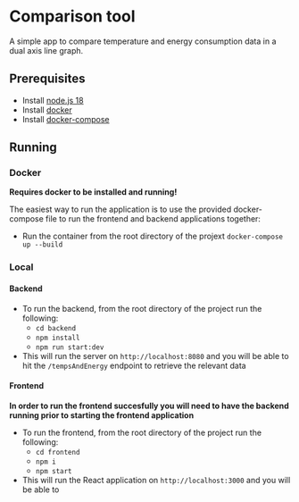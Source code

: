 # Comparison tool

A simple app to compare temperature and energy consumption data in a dual axis line graph.

## Prerequisites

- Install [node.js 18](https://nodejs.dev/download)
- Install [docker](https://docs.docker.com/get-docker/)
- Install [docker-compose](https://docs.docker.com/compose/install/)

## Running

### Docker

**Requires docker to be installed and running!**

The easiest way to run the application is to use the provided docker-compose file to run the frontend and backend applications together:

- Run the container from the root directory of the projext `docker-compose up --build`

### Local

#### Backend

- To run the backend, from the root directory of the project run the following:
   - `cd backend` 
   - `npm install`
   - `npm run start:dev`
- This will run the server on `http://localhost:8080` and you will be able to hit the `/tempsAndEnergy` endpoint to retrieve the relevant data

#### Frontend

**In order to run the frontend succesfully you will need to have the backend running prior to starting the frontend application**

- To run the frontend, from the root directory of the project run the following:
  - `cd frontend`
  - `npm i`
  - `npm start`
- This will run the React application on `http://localhost:3000` and you will be able to 

